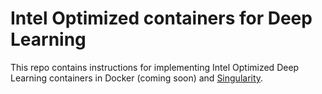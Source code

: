 # Intel Optimized containers for Deep Learning

This repo contains instructions for implementing Intel Optimized Deep Learning containers in Docker (coming soon) and [Singularity](./Singularity). 

